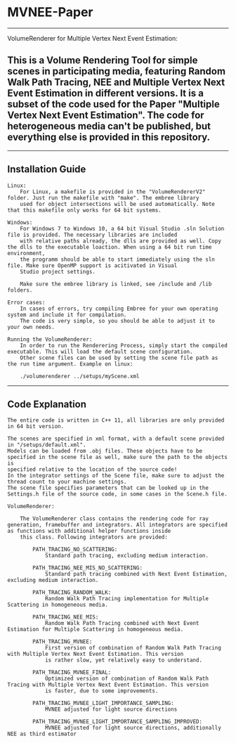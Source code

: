 # MVNEE-Paper
------------------------
VolumeRenderer for Multiple Vertex Next Event Estimation:

This is a Volume Rendering Tool for simple scenes in participating media, 
featuring Random Walk Path Tracing, NEE and Multiple Vertex Next Event Estimation in different versions.
It is a subset of the code used for the Paper "Multiple Vertex Next Event Estimation". The code for
heterogeneous media can't be published, but everything else is provided in this repository.
------------------------

------------------------
Installation Guide
------------------------
			
	Linux:
		For Linux, a makefile is provided in the "VolumeRendererV2" folder. Just run the makefile with "make". The embree library
		used for object intersections will be used automatically. Note that this makefile only works for 64 bit systems.
		
	Windows:
		For Windows 7 to Windows 10, a 64 bit Visual Studio .sln Solution file is provided. The necessary libraries are included
		with relative paths already, the dlls are provided as well. Copy the dlls to the executable loaction. When using a 64 bit run time environment,
		the programm should be able to start immediately using the sln file. Make sure OpenMP support is acitivated in Visual
		Studio project settings.
		
		Make sure the embree library is linked, see /include and /lib folders.
		
	Error cases:
		In cases of errors, try compiling Embree for your own operating system and include it for compilation.
		The code is very simple, so you should be able to adjust it to your own needs.
		
	Running the VolumeRenderer:
		In order to run the Renderering Process, simply start the compiled executable. This will load the default scene configuration.
		Other scene files can be used by setting the scene file path as the run time argument. Example on linux:
		
		./volumerenderer ../setups/myScene.xml
		
------------------------
Code Explanation
------------------------

	The entire code is written in C++ 11, all libraries are only provided in 64 bit version. 

	The scenes are specified in xml format, with a default scene provided in "/setups/default.xml". 	
	Models can be loaded from .obj files. These objects have to be specified in the scene file as well, make sure the path to the objects is 
	specified relative to the location of the source code!
	In the integrator settings of the Scene file, make sure to adjust the thread count to your machine settings. 
	The scene file specifies parameters that can be looked up in the Settings.h file of the source code, in some cases in the Scene.h file.
	
	VolumeRenderer:
	
		The VolumeRenderer class contains the rendering code for ray generation, framebuffer and integrators. All integrators are specified as functions with additional helper functions inside
		this class. Following integrators are provided:
		
			PATH_TRACING_NO_SCATTERING: 
				Standard path tracing, excluding medium interaction.
				
			PATH_TRACING_NEE_MIS_NO_SCATTERING:
				Standard path tracing combined with Next Event Estimation, excluding medium interaction.
				
			PATH_TRACING_RANDOM_WALK:
				Random Walk Path Tracing implementation for Multiple Scattering in homogeneous media.
				
			PATH_TRACING_NEE_MIS:
				Random Walk Path Tracing combined with Next Event Estimation for Multiple Scattering in homogeneous media.
				
			PATH_TRACING_MVNEE:
				First version of combination of Random Walk Path Tracing with Multiple Vertex Next Event Estimation. This version
				is rather slow, yet relatively easy to understand. 
				
			PATH_TRACING_MVNEE_FINAL:
				Optimized version of combination of Random Walk Path Tracing with Multiple Vertex Next Event Estimation. This version
				is faster, due to some improvements.  
				
			PATH_TRACING_MVNEE_LIGHT_IMPORTANCE_SAMPLING:
				MVNEE adjusted for light source directions
				
			PATH_TRACING_MVNEE_LIGHT_IMPORTANCE_SAMPLING_IMPROVED: 
				MVNEE adjusted for light source directions, additionally NEE as third estimator
				
